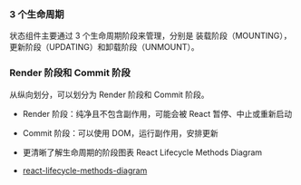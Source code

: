 ### 3 个生命周期
状态组件主要通过 3 个生命周期阶段来管理，分别是 装载阶段（MOUNTING），更新阶段（UPDATING）和卸载阶段（UNMOUNT）。


### Render 阶段和 Commit 阶段

从纵向划分，可以划分为 Render 阶段和 Commit 阶段。

* Render 阶段：纯净且不包含副作用，可能会被 React 暂停、中止或重新启动
* Commit 阶段：可以使用 DOM，运行副作用，安排更新
* 更清晰了解生命周期的阶段图表 React Lifecycle Methods Diagram



* [react-lifecycle-methods-diagram](https://projects.wojtekmaj.pl/react-lifecycle-methods-diagram/)